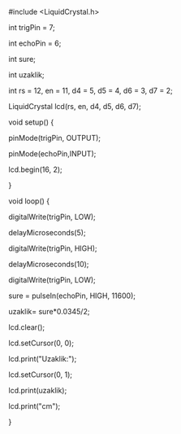 
#include <LiquidCrystal.h> 


int trigPin = 7;                                        

int echoPin = 6;                                        

int sure;                                               

int uzaklik;                                            

int rs = 12, en = 11, d4 = 5, d5 = 4, d6 = 3, d7 = 2;  

LiquidCrystal lcd(rs, en, d4, d5, d6, d7);             



void setup() {

  pinMode(trigPin, OUTPUT);                             

  pinMode(echoPin,INPUT);                               

  lcd.begin(16, 2);                                                                   

}

void loop() {

  digitalWrite(trigPin, LOW);                         

  delayMicroseconds(5);

  digitalWrite(trigPin, HIGH);

  delayMicroseconds(10);

  digitalWrite(trigPin, LOW);

  sure = pulseIn(echoPin, HIGH, 11600);                 

  uzaklik= sure*0.0345/2;                               

  lcd.clear();                                          

  lcd.setCursor(0, 0);                                     

  lcd.print("Uzaklik:");                                

  lcd.setCursor(0, 1);                                 

  lcd.print(uzaklik);                                   

  lcd.print("cm");

}






